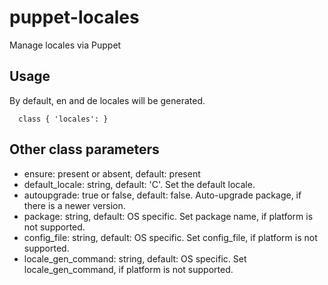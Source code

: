 # puppet-locales

Manage locales via Puppet

## Usage

By default, en and de locales will be generated.

```
  class { 'locales': }
```

## Other class parameters
* ensure: present or absent, default: present
* default_locale: string, default: 'C'. Set the default locale.
* autoupgrade: true or false, default: false. Auto-upgrade package, if there is a newer version.
* package: string, default: OS specific. Set package name, if platform is not supported.
* config_file: string, default: OS specific. Set config_file, if platform is not supported.
* locale_gen_command: string, default: OS specific. Set locale_gen_command, if platform is not supported.
